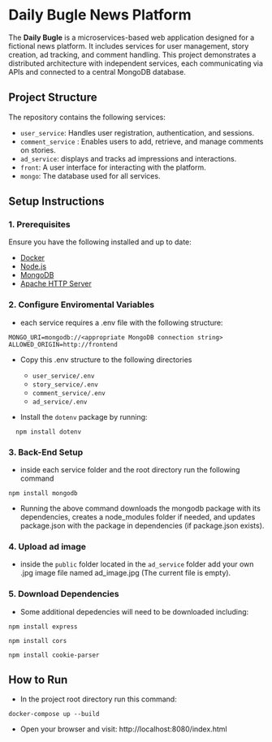 # Daily Bugle News Platform

The __Daily Bugle__ is a microservices-based web application designed for a fictional news platform. It includes services for user management, story creation, ad tracking, and comment handling. This project demonstrates a distributed architecture with independent services, each communicating via APIs and connected to a central MongoDB database.

## Project Structure
The repository contains the following services:

- `user_service`: Handles user registration, authentication, and sessions.
- `comment_service` : Enables users to add, retrieve, and manage comments on stories.
- `ad_service`: displays and tracks ad impressions and interactions.
- `front`: A user interface for interacting with the platform.
- `mongo`: The database used for all services.

## Setup Instructions

### 1. Prerequisites 
Ensure you have the following installed and up to date:
- [Docker](https://www.docker.com/)
- [Node.js](https://nodejs.org/)
- [MongoDB](https://www.mongodb.com/)
- [Apache HTTP Server](https://httpd.apache.org/)

### 2. Configure Enviromental Variables
- each service requires a .env file with the following structure:
```
MONGO_URI=mongodb://<appropriate MongoDB connection string>
ALLOWED_ORIGIN=http://frontend
```
- Copy this .env structure to the following directories 
  - `user_service/.env`
  - `story_service/.env`
  - `comment_service/.env`
  - `ad_service/.env`
    
- Install the `dotenv` package by running:
 ```
   npm install dotenv
```

### 3. Back-End Setup
- inside each service folder and the root directory run the following command
```
npm install mongodb
```
- Running the above command downloads the mongodb package with its dependencies, creates a node_modules folder if needed, and updates package.json with the package in dependencies (if package.json exists).

### 4. Upload ad image
- inside the `public` folder located in the `ad_service` folder add your own .jpg image file named ad_image.jpg (The current file is empty).

### 5. Download Dependencies
- Some additional depedencies will need to be downloaded including:
```
npm install express
```
```
npm install cors
```
```
npm install cookie-parser
```

## How to Run
- In the project root directory run this command:
```
docker-compose up --build 
```
- Open your browser and visit: http://localhost:8080/index.html
